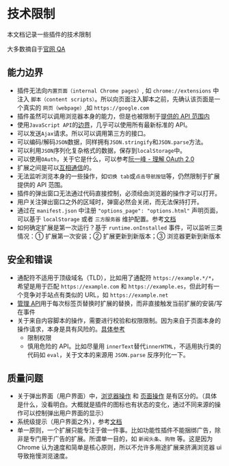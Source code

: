 # 技术限制

本文档记录一些插件的技术限制

大多数摘自于[官网 QA](https://developer.chrome.com/docs/extensions/mv3/faq/)

## 能力边界

- 插件无法向`内置页面（internal Chrome pages）`, 如 `chrome://extensions` 中注入 `脚本（content scripts）`。所以向页面注入脚本之前，先确认该页面是一个真实的 `网页（webpage）`,如 `https://google.com`
- 插件虽然可以调用浏览器本身的能力，但是也被限制于[提供的 API 范围内](https://developer.chrome.com/docs/extensions/reference/)
- 使用`JavaScript API`的[边界](https://developer.chrome.com/docs/extensions/api_other/)，几乎可以使用所有最新标准的 API。
- 可以发送`Ajax`请求。所以可以调用第三方的接口。
- 可以编码/解码`JSON`数据，同样拥有`JSON.stringify`和`JSON.parse`方法。
- 可以利用`JSON`序列化复杂格式的数据，保存到`localStorage`中。
- 可以使用`OAuth`，关于它是什么，可以参考[阮一峰 - 理解 OAuth 2.0](https://www.ruanyifeng.com/blog/2014/05/oauth_2_0.html)
- 扩展之间是可以[互相通信](https://developer.chrome.com/docs/extensions/mv3/messaging/#external)的。
- 无法监听浏览本身的一些操作，如`切换 tab`或`点击导航按钮`等，仍然限制于扩展提供的 API 范围。
- 插件的弹出窗口无法通过代码直接控制，必须经由浏览器的操作才可以打开。
- 用户关注弹出窗口之外的区域时，弹窗必然会关闭，而无法保持打开。
- 通过在 `manifest.json` 中注册 `"options_page": "options.html"` 声明页面，可以基于 `localStorage` 或者 `三方服务器` 维护配置。参考[文档](https://developer.chrome.com/docs/extensions/mv3/options/#write_page)
- 如何确定扩展是第一次运行？基于 `runtime.onInstalled` 事件，可以监听三类情况：① 扩展第一次安装；② 扩展更新到新版本；③ 浏览器更新到新版本

## 安全和错误

- 通配符不适用于顶级域名（TLD），比如用了通配符 `https://example.*/*`，希望是用于匹配 `https://example.com` 和 `https://example.es`，但此时有一个竞争对手站点有类似的 URL，如 `https://example.net`
- [管理 API](https://developer.chrome.com/docs/extensions/reference/management/#manifest)用于每次标签页替换时扩展的替换，而非直接触发当前扩展的安装/写在事件
- 关于来自内容脚本的操作，需要进行校验和权限限制。因为来自于页面本身的操作请求，本身是具有风险的。[具体参考](https://developer.chrome.com/docs/extensions/mv3/messaging/#security-considerations)
  - 限制权限
  - 慎用危险的 API。比如尽量用 `innerText`替代`innerHTML`，不适用执行类的代码如 `eval`，关于文本的来源用 `JSON.parse` 反序列化一下。

## 质量问题

- 关于弹出界面（用户界面）中，[浏览器操作](https://developer.chrome.com/docs/extensions/reference/browserAction/#manifest) 和 [页面操作](https://developer.chrome.com/docs/extensions/reference/pageAction/#manifest) 是有区分的。（具体是什么，没看明白。大概就是插件的图标也有状态的变化，通过不同来源的操作可以控制弹出用户界面的显示）
- 系统级提示（用户界面之外），参考[文档](https://developer.chrome.com/docs/extensions/mv3/richNotifications/)
- 单一原则，一个扩展只能专注于做一件事。比如功能性插件不能捆绑广告，除非是专门用于广告的扩展。所谓单一目的，如 `新闻头条`、`购物` 等。这是因为 Chrome 认为速度和简单是核心原则，所以不允许多用途扩展来挤满浏览器 ui 导致拖慢浏览速度。

